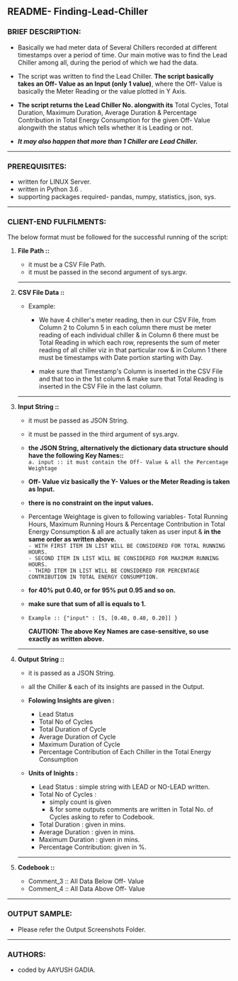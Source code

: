 ## README- Finding-Lead-Chiller


### **BRIEF DESCRIPTION:**

  - Basically we had meter data of Several Chillers recorded at different timestamps over a period of time. Our main motive was to find the Lead Chiller among all, during the period of which we had the data.

  - The script was written to find the Lead Chiller. **The script basically takes an Off- Value as an Input (only 1 value)**, where the Off- Value is basically the Meter Reading or the value plotted in Y Axis. 

  - **The script returns the Lead Chiller No. alongwith its** Total Cycles, Total Duration, Maximum Duration, Average Duration & Percentage Contribution in Total Energy Consumption for the given Off- Value alongwith the status which tells whether it is Leading or not.

  - ***It may also happen that more than 1 Chiller are Lead Chiller.***

-------------------------------------------------------------------------------------------------------------------


### **PREREQUISITES:**

  - written for LINUX Server.
  - written in  Python 3.6 .
  - supporting packages required- pandas, numpy, statistics, json, sys.


-------------------------------------------------------------------------------------------------------------------


### **CLIENT-END FULFILMENTS:**

The below format must be followed for the successful running of the script:  

1. **File Path ::**
   - it must be a CSV File Path.
   - it must be passed in the second argument of sys.argv.
   
   ----------------------------------------------------------------------------------------------------------------
   
2. **CSV File Data ::**

    - Example:  
      - We have 4 chiller's meter reading, then in our CSV File, from Column 2 to Column 5 in each column there must be meter reading of each individual chiller & in Column 6 there must be Total Reading in which each row, represents the sum of meter reading of all chiller viz in that particular row & in Column 1 there must be timestamps with Date portion starting with Day.

      - make sure that Timestamp's Column is inserted in the CSV File and that too in the 1st column & make sure that Total Reading is inserted in the CSV File in the last column. 
   
   ----------------------------------------------------------------------------------------------------------------   

3. **Input String ::**

   - it must be passed as JSON String.
   - it must be passed in the third argument of sys.argv. 
   - **the JSON String, alternatively the dictionary data structure should have the following Key Names::**  
     `a. input :: it must contain the Off- Value & all the Percentage Weightage`

   - **Off- Value viz basically the Y- Values or the Meter Reading is taken as Input.**
   - **there is no constraint on the input values.**

   - Percentage Weightage is given to following variables- Total Running Hours, Maximum Running Hours &   Percentage Contribution in Total Energy Consumption & all are actually taken as user input & **in the same order as written above.**  
     `- WITH FIRST ITEM IN LIST WILL BE CONSIDERED FOR TOTAL RUNNING HOURS.`  
     `- SECOND ITEM IN LIST WILL BE CONSIDERED FOR MAXIMUM RUNNING HOURS.`  
     `- THIRD ITEM IN LIST WILL BE CONSIDERED FOR PERCENTAGE CONTRIBUTION IN TOTAL ENERGY CONSUMPTION.`  

   - **for 40% put 0.40, or for 95% put 0.95 and so on.**  
   - **make sure that sum of all is equals to 1.**  	  

   - `Example :: {"input" : [5, [0.40, 0.40, 0.20]] }`		

        **CAUTION: The above Key Names are case-sensitive, so use exactly as written above.**


   ---------------------------------------------------------------------------------------------------------------


4. **Output String ::**
	  - it is passed as a JSON String.  
	  - all the Chiller & each of its insights are passed in the Output.  
	  - **Folowing Insights are given :**  
		- Lead Status  
		- Total No of Cycles  
		- Total Duration of Cycle  
		- Average Duration of Cycle  
		- Maximum Duration of Cycle  
		- Percentage Contribution of Each Chiller in the Total Energy Consumption  

	  - **Units of Inights :**  
		- Lead Status            : simple string with LEAD or NO-LEAD written.  
		- Total No of Cycles     : 
		   - simply count is given  
		   - & for some outputs comments are written in Total No. of Cycles asking to refer to Codebook.  
		- Total Duration         : given in mins.  
		- Average Duration       : given in mins.  
		- Maximum Duration       : given in mins.  
		- Percentage Contribution: given in %.  

   ----------------------------------------------------------------------------------------------------------------   

5. **Codebook ::**

    - Comment_3 :: All Data Below Off- Value
    - Comment_4 :: All Data Above Off- Value	  

-------------------------------------------------------------------------------------------------------------------	

### **OUTPUT SAMPLE:**
  -	Please refer the Output Screenshots Folder.
  

-------------------------------------------------------------------------------------------------------------------	

### **AUTHORS:**

  -	coded by AAYUSH GADIA.

   
					  
